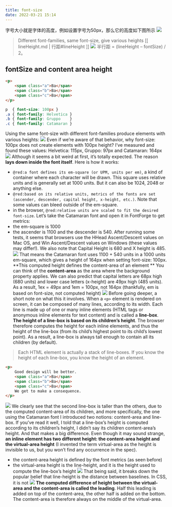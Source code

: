 ```yaml
---
title: font-size
date: 2022-03-21 15:14
---
```

字号大小就是字体的高度，例如设置字号为50px，那么它的高度如下图所示
![](./_image/2022-03-21/2022-03-21-18-55-03@2x.jpg)
>Different font-families, same font-size, give various heights
[[ lineHeight.md | 行距#lineHeight ]] 
![](./_image/2022-03-21/2022-03-21-19-41-27@2x.jpg)
半行距 = (lineHeight – fontSize) / 2。
## fontSize and content area height
```HTML
<p>
    <span class="a">Ba</span>
    <span class="b">Ba</span>
    <span class="c">Ba</span>
</p>
```
```CSS
p  { font-size: 100px }
.a { font-family: Helvetica }
.b { font-family: Gruppo    }
.c { font-family: Catamaran }
```
Using the same font-size with different font-families produce elements with various heights:
![](./_image/2022-03-21/2022-03-21-21-08-17@2x.jpg)
Even if we’re aware of that behavior, why font-size: 100px does not create elements with 100px height? I’ve measured and found these values: Helvetica: 115px, Gruppo: 97px and Catamaran: 164px
![](./_image/2022-03-21/2022-03-21-21-08-49@2x.jpg)
Although it seems a bit weird at first, it’s totally expected. The reason **lays down inside the font itself**. Here is how it works:
- `@red:a font defines its em-square (or UPM, units per em)`, a kind of container where each character will be drawn. This square uses relative units and is generally set at 1000 units. But it can also be 1024, 2048 or anything else.
- `@red:based on its relative units, metrics of the fonts are set (ascender, descender, capital height, x-height, etc.)`. Note that some values can bleed outside of the em-square.
- in the browser, `@red:relative units are scaled to fit the desired font-size`.
Let’s take the Catamaran font and open it in FontForge to get metrics:
- the em-square is 1000
- the ascender is 1100 and the descender is 540. After running some tests, it seems that browsers use the HHead Ascent/Descent values on Mac OS, and Win Ascent/Descent values on Windows (these values may differ!). We also note that Capital Height is 680 and X height is 485.
![](./_image/2022-03-21/2022-03-21-21-20-40@2x.jpg)
That means the Catamaran font uses 1100 + 540 units in a 1000 units em-square, which gives a height of 164px when setting font-size: 100px. **This computed height defines the content-area of an element **
You can think of the **content-area** as the area where the background property applies.
We can also predict that capital letters are 68px high (680 units) and lower case letters (x-height) are 49px high (485 units). As a result, 1ex = 49px and 1em = 100px, not 164px (thankfully, em is based on font-size, not computed height)
![](./_image/2022-03-21/2022-03-21-21-22-37@2x.jpg)
Before going deeper, a short note on what this it involves. When a `<p>` element is rendered on screen, it can be composed of many lines, according to its width. Each line is made up of one or many inline elements (HTML tags or anonymous inline elements for text content) and is called a **line-box**. **The height of a line-box is based on its children’s height**. The browser therefore computes the height for each inline elements, and thus the height of the line-box (from its child’s highest point to its child’s lowest point). As a result, a line-box is always tall enough to contain all its children (by default).
>  Each HTML element is actually a stack of line-boxes. If you know the height of each line-box, you know the height of an element.

```html
<p>
    Good design will be better.
    <span class="a">Ba</span>
    <span class="b">Ba</span>
    <span class="c">Ba</span>
    We get to make a consequence.
</p>
```
![](./_image/2022-03-21/2022-03-21-21-31-48@2x.jpg)
We clearly see that the second line-box is taller than the others, due to the computed content-area of its children, and more specifically, the one using the Catamaran font
 I introduced two notions: content-area and line-box. If you’ve read it well, I told that a line-box’s height is computed according to its children’s height, I didn’t say its children content-area’s height. And that makes a big difference.
Even though it may sound strange, **an inline element has two different height: the content-area height and the virtual-area height** (I invented the term virtual-area as the height is invisible to us, but you won’t find any occurrence in the spec).
- the content-area height is defined by the font metrics (as seen before)
- the virtual-area height is the line-height, and it is the height used to compute the line-box’s height
![](./_image/2022-03-21/2022-03-21-21-45-42@2x.jpg)
That being said, it breaks down the popular belief that line-height is the distance between baselines. In CSS, it is not 
![](./_image/2022-03-21/2022-03-21-21-47-09@2x.jpg)
**The computed difference of height between the virtual-area and the content-area is called the leading**. Half this leading is added on top of the content-area, the other half is added on the bottom. The content-area is therefore always on the middle of the virtual-area.

